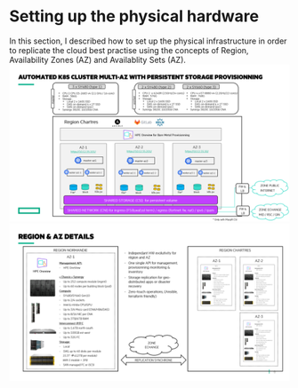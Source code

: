# Setting up the physical hardware
In this section, I described how to set up the physical infrastructure in order to replicate the cloud best practise using the concepts of Region, Availability Zones (AZ) and Availablity Sets (AZ).
![Region and AZ - General View](../images/region-az-general.png)
![Region and AZ with HPE Synergy](../images/region-az-synergy.png)
